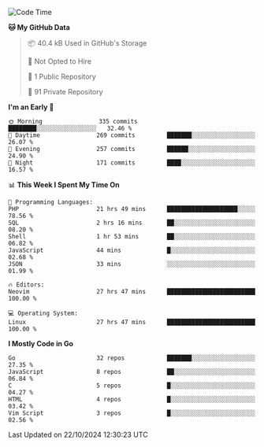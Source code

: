 
<!--START_SECTION:waka-->
![Code Time](http://img.shields.io/badge/Code%20Time-5%2C405%20hrs%2045%20mins-blue)

**🐱 My GitHub Data** 

> 📦 40.4 kB Used in GitHub's Storage 
 > 
> 🚫 Not Opted to Hire
 > 
> 📜 1 Public Repository 
 > 
> 🔑 91 Private Repository 
 > 
**I'm an Early 🐤** 

```text
🌞 Morning                335 commits         ████████░░░░░░░░░░░░░░░░░   32.46 % 
🌆 Daytime                269 commits         ███████░░░░░░░░░░░░░░░░░░   26.07 % 
🌃 Evening                257 commits         ██████░░░░░░░░░░░░░░░░░░░   24.90 % 
🌙 Night                  171 commits         ████░░░░░░░░░░░░░░░░░░░░░   16.57 % 
```


📊 **This Week I Spent My Time On** 

```text
💬 Programming Languages: 
PHP                      21 hrs 49 mins      ████████████████████░░░░░   78.56 % 
SQL                      2 hrs 16 mins       ██░░░░░░░░░░░░░░░░░░░░░░░   08.20 % 
Shell                    1 hr 53 mins        ██░░░░░░░░░░░░░░░░░░░░░░░   06.82 % 
JavaScript               44 mins             █░░░░░░░░░░░░░░░░░░░░░░░░   02.68 % 
JSON                     33 mins             ░░░░░░░░░░░░░░░░░░░░░░░░░   01.99 % 

🔥 Editors: 
Neovim                   27 hrs 47 mins      █████████████████████████   100.00 % 

💻 Operating System: 
Linux                    27 hrs 47 mins      █████████████████████████   100.00 % 
```

**I Mostly Code in Go** 

```text
Go                       32 repos            ███████░░░░░░░░░░░░░░░░░░   27.35 % 
JavaScript               8 repos             ██░░░░░░░░░░░░░░░░░░░░░░░   06.84 % 
C                        5 repos             █░░░░░░░░░░░░░░░░░░░░░░░░   04.27 % 
HTML                     4 repos             █░░░░░░░░░░░░░░░░░░░░░░░░   03.42 % 
Vim Script               3 repos             █░░░░░░░░░░░░░░░░░░░░░░░░   02.56 % 
```




 Last Updated on 22/10/2024 12:30:23 UTC
<!--END_SECTION:waka-->
